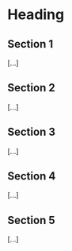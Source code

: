 Heading
=======

Section 1
---------

[...]


Section 2
---------

[...]

Section 3
---------

[...]

Section 4
---------

[...]

Section 5
---------

[...]